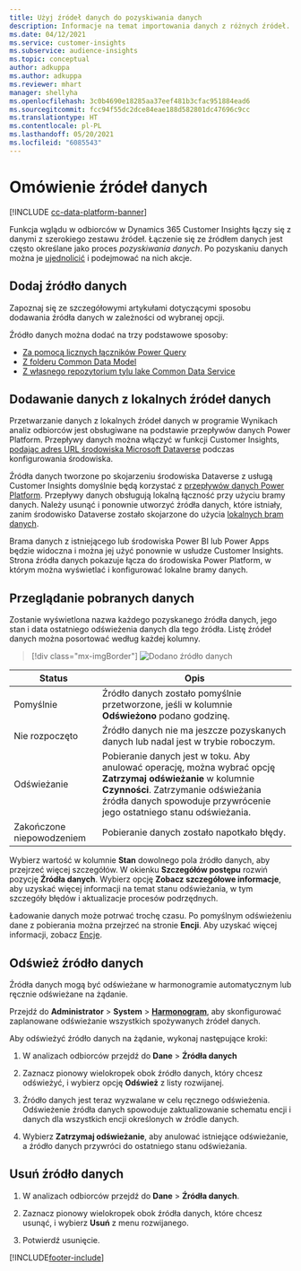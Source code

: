 ```yaml
---
title: Użyj źródeł danych do pozyskiwania danych
description: Informacje na temat importowania danych z różnych źródeł.
ms.date: 04/12/2021
ms.service: customer-insights
ms.subservice: audience-insights
ms.topic: conceptual
author: adkuppa
ms.author: adkuppa
ms.reviewer: mhart
manager: shellyha
ms.openlocfilehash: 3c0b4690e18285aa37eef481b3cfac951884ead6
ms.sourcegitcommit: fcc94f55dc2dce84eae188d582801dc47696c9cc
ms.translationtype: HT
ms.contentlocale: pl-PL
ms.lasthandoff: 05/20/2021
ms.locfileid: "6085543"
---
```

# <a name="data-sources-overview"></a>Omówienie źródeł danych

[!INCLUDE [cc-data-platform-banner](../includes/cc-data-platform-banner.md)]

Funkcja wglądu w odbiorców w Dynamics 365 Customer Insights łączy się z danymi z szerokiego zestawu źródeł. Łączenie się ze źródłem danych jest często określane jako proces *pozyskiwania danych*. Po pozyskaniu danych można je [ujednolicić](data-unification.md) i podejmować na nich akcje.

## <a name="add-a-data-source"></a>Dodaj źródło danych

Zapoznaj się ze szczegółowymi artykułami dotyczącymi sposobu dodawania źródła danych w zależności od wybranej opcji.

Źródło danych można dodać na trzy podstawowe sposoby:

- [Za pomocą licznych łączników Power Query](connect-power-query.md)
- [Z folderu Common Data Model](connect-common-data-model.md)
- [Z własnego repozytorium tylu lake Common Data Service](connect-common-data-service-lake.md)

## <a name="add-data-from-on-premises-data-sources"></a>Dodawanie danych z lokalnych źródeł danych

Przetwarzanie danych z lokalnych źródeł danych w programie Wynikach analiz odbiorców jest obsługiwane na podstawie przepływów danych Power Platform. Przepływy danych można włączyć w funkcji Customer Insights, [podając adres URL środowiska Microsoft Dataverse](manage-environments.md#create-an-environment-in-an-existing-organization) podczas konfigurowania środowiska.

Źródła danych tworzone po skojarzeniu środowiska Dataverse z usługą Customer Insights domyślnie będą korzystać z [przepływów danych Power Platform](/power-query/dataflows/overview-dataflows-across-power-platform-dynamics-365). Przepływy danych obsługują lokalną łączność przy użyciu bramy danych. Należy usunąć i ponownie utworzyć źródła danych, które istniały, zanim środowisko Dataverse zostało skojarzone do użycia [lokalnych bram danych](/powerapps/maker/data-platform/using-dataflows-with-on-premises-data.md).

Brama danych z istniejącego lub środowiska Power BI lub Power Apps będzie widoczna i można jej użyć ponownie w usłudze Customer Insights. Strona źródła danych pokazuje łącza do środowiska Power Platform, w którym można wyświetlać i konfigurować lokalne bramy danych.

## <a name="review-ingested-data"></a>Przeglądanie pobranych danych

Zostanie wyświetlona nazwa każdego pozyskanego źródła danych, jego stan i data ostatniego odświeżenia danych dla tego źródła. Listę źródeł danych można posortować według każdej kolumny.

> [!div class="mx-imgBorder"]
> ![Dodano źródło danych](media/configure-data-datasource-added.png "Dodano źródło danych")

|Status  |Opis  |
|---------|---------|
|Pomyślnie   |Źródło danych zostało pomyślnie przetworzone, jeśli w kolumnie **Odświeżono** podano godzinę.
|Nie rozpoczęto   |Źródło danych nie ma jeszcze pozyskanych danych lub nadal jest w trybie roboczym.         |
|Odświeżanie    |Pobieranie danych jest w toku. Aby anulować operację, można wybrać opcję **Zatrzymaj odświeżanie** w kolumnie **Czynności**. Zatrzymanie odświeżania źródła danych spowoduje przywrócenie jego ostatniego stanu odświeżania.       |
|Zakończone niepowodzeniem     |Pobieranie danych zostało napotkało błędy.         |

Wybierz wartość w kolumnie **Stan** dowolnego pola źródło danych, aby przejrzeć więcej szczegółów. W okienku **Szczegółów postępu** rozwiń pozycję **Źródła danych**. Wybierz opcję **Zobacz szczegółowe informacje**, aby uzyskać więcej informacji na temat stanu odświeżania, w tym szczegóły błędów i aktualizacje procesów podrzędnych.

Ładowanie danych może potrwać trochę czasu. Po pomyślnym odświeżeniu dane z pobierania można przejrzeć na stronie **Encji**. Aby uzyskać więcej informacji, zobacz [Encje](entities.md).

## <a name="refresh-a-data-source"></a>Odśwież źródło danych

Źródła danych mogą być odświeżane w harmonogramie automatycznym lub ręcznie odświeżane na żądanie. 

Przejdź do **Administrator** > **System** > [**Harmonogram**](system.md#schedule-tab), aby skonfigurować zaplanowane odświeżanie wszystkich spożywanych źródeł danych.

Aby odświeżyć źródło danych na żądanie, wykonaj następujące kroki:

1. W analizach odbiorców przejdź do **Dane** > **Źródła danych**

2. Zaznacz pionowy wielokropek obok źródło danych, który chcesz odświeżyć, i wybierz opcję **Odśwież** z listy rozwijanej.

3. Źródło danych jest teraz wyzwalane w celu ręcznego odświeżenia. Odświeżenie źródła danych spowoduje zaktualizowanie schematu encji i danych dla wszystkich encji określonych w źródle danych.

4. Wybierz **Zatrzymaj odświeżanie**, aby anulować istniejące odświeżanie, a źródło danych przywróci do ostatniego stanu odświeżania.

## <a name="delete-a-data-source"></a>Usuń źródło danych

1. W analizach odbiorców przejdź do **Dane** > **Źródła danych**.

2. Zaznacz pionowy wielokropek obok źródła danych, które chcesz usunąć, i wybierz **Usuń** z menu rozwijanego.

3. Potwierdź usunięcie.


[!INCLUDE[footer-include](../includes/footer-banner.md)]
